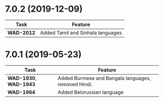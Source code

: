 # 7.0.2 (2019-12-09)

| Task | Feature |
| ---- | ---- |
| **WAD-2012** | Added Tamil and Sinhala languages |


# 7.0.1 (2019-05-23)

| Task | Feature |
| ---- | ---- |
| **WAD-1930**, **WAD-1943** | Added Burmese and Bangala languages, removed Hindi. |
| **WAD-1964** | Added Belorussian language |
